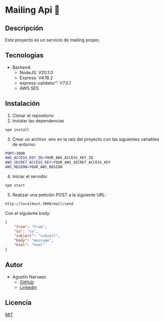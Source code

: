 # Mailing Api 📧
## Descripción
Este proyecto es un servicio de mailing propio.

## Tecnologías
- Backend:
  - NodeJS: V20.1.0
  - Express: V4.18.2
  - express-validator": V7.0.1
  - AWS SES

## Instalación
1. Clonar el repositorio
2. Instalar las dependencias
```bash
npm install
```
3. Crear un archivo .env en la raíz del proyecto con las siguientes variables de entorno:
```bash
PORT=3000
AWS_ACCESS_KEY_ID=YOUR_AWS_ACCESS_KEY_ID
AWS_SECRET_ACCESS_KEY=YOUR_AWS_SECRET_ACCESS_KEY
AWS_REGION=YOUR_AWS_REGION
```
4. Iniciar el servidor
```bash
npm start
```
5. Realizar una petición POST a la siguiente URL:
```bash
http://localhost:3000/mail/send
```
Con el siguiente body:
```json
{
    "from": "From",
    "to": "to",
    "subject": "subject",
    "body": "message",
    "html": "html"
}
```
## Autor
- Agustín Narvaez
  - [GitHub](https://github.com/agusnarvaez)
  - [Linkedin](https://www.linkedin.com/in/narvaezagustin/)

## Licencia
[MIT](https://choosealicense.com/licenses/mit/)
```